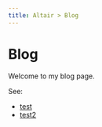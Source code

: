 ```yaml
---
title: Altair > Blog
---
```


# Blog

Welcome to my blog page.

See:

- [test](/blog/test/)
- [test2](/blog/test2/)
